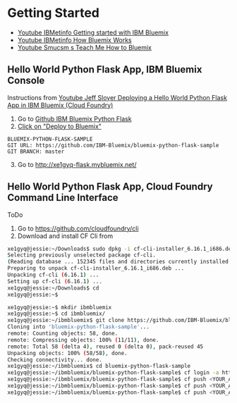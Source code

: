 Getting Started
==

- [Youtube IBMetinfo Getting started with IBM Bluemix](https://youtu.be/MtBdbaCQV8A)
- [Youtube IBMetinfo How Bluemix Works](https://www.youtube.com/watch?v=OD1NP-Yk2BI)
- [Youtube Smucsm s Teach Me How to Bluemix](https://youtu.be/10GV_MfasW4)


## Hello World Python Flask App, IBM Bluemix Console

Instructions from [Youtube Jeff Sloyer Deploying a Hello World Python Flask App in IBM Bluemix (Cloud Foundry)](https://www.youtube.com/watch?v=b-SF3bgaQTw)


1. Go to [Github IBM Bluemix Python Flask](https://github.com/IBM-Bluemix/bluemix-python-flask-sample)
2. [Click on "Deploy to Bluemix"](https://bluemix.net/deploy?repository=https://github.com/IBM-Bluemix/bluemix-python-flask-sample)
```
BLUEMIX-PYTHON-FLASK-SAMPLE
GIT URL: https://github.com/IBM-Bluemix/bluemix-python-flask-sample
GIT BRANCH: master
```
3. Go to
http://xe1gyq-flask.mybluemix.net/

## Hello World Python Flask App, Cloud Foundry Command Line Interface

ToDo

1. Go to https://github.com/cloudfoundry/cli
2. Download and install CF Cli from [](https://github.com/cloudfoundry/cli/releases)

```sh
xe1gyq@jessie:~/Downloads$ sudo dpkg -i cf-cli-installer_6.16.1_i686.deb 
Selecting previously unselected package cf-cli.
(Reading database ... 152345 files and directories currently installed.)
Preparing to unpack cf-cli-installer_6.16.1_i686.deb ...
Unpacking cf-cli (6.16.1) ...
Setting up cf-cli (6.16.1) ...
xe1gyq@jessie:~/Downloads$ cd
xe1gyq@jessie:~$ 
```

```sh
xe1gyq@jessie:~$ mkdir ibmbluemix
xe1gyq@jessie:~$ cd ibmbluemix/
xe1gyq@jessie:~/ibmbluemix$ git clone https://github.com/IBM-Bluemix/bluemix-python-flask-sample.git
Cloning into 'bluemix-python-flask-sample'...
remote: Counting objects: 58, done.
remote: Compressing objects: 100% (11/11), done.
remote: Total 58 (delta 4), reused 0 (delta 0), pack-reused 45
Unpacking objects: 100% (58/58), done.
Checking connectivity... done.
xe1gyq@jessie:~/ibmbluemix$ cd bluemix-python-flask-sample
xe1gyq@jessie:~/ibmbluemix/bluemix-python-flask-sample$ cf login -a https://api.ng.bluemix.net
xe1gyq@jessie:~/ibmbluemix/bluemix-python-flask-sample$ cf push <YOUR_APP_NAME> -m 128M
xe1gyq@jessie:~/ibmbluemix/bluemix-python-flask-sample$ cf push <YOUR_APP_NAME> -m 128M -b https://github.com/cloudfoundry/python-buildpack
xe1gyq@jessie:~/ibmbluemix/bluemix-python-flask-sample$ cf push <YOUR_APP_NAME> -m 128M -n <YOUR_HOST_NAME>

```
